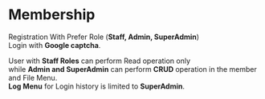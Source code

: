 # Membership
Registration With Prefer Role (<b>Staff, Admin, SuperAdmin</b>)<br/>
Login with <b>Google captcha</b>.<br/>

User with <b>Staff Roles</b> can perform Read operation only <br/> while <b>Admin and SuperAdmin</b> can perform <b>CRUD</b> operation in the member and File Menu.<br/> 
<b>Log Menu</b> for Login history is limited to <b>SuperAdmin</b>.
